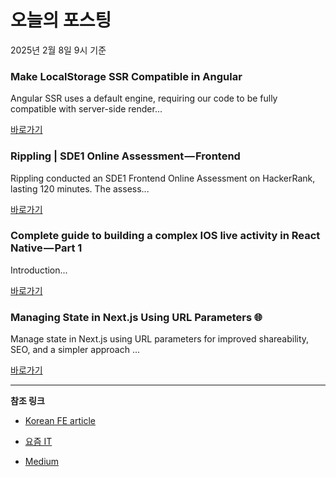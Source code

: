 # 오늘의 포스팅 
2025년 2월 8일 9시 기준 

### Make LocalStorage SSR Compatible in Angular 

 Angular SSR uses a default engine, requiring our code to be fully compatible with server-side render... 

 [바로가기](https://medium.com/m/signin?actionUrl=https%3A%2F%2Fmedium.com%2F_%2Fbookmark%2Fp%2F431d7ce5714e&operation=register&redirect=https%3A%2F%2Fmedium.com%2Fngverse%2Fmake-localstorage-ssr-compatible-in-angular-431d7ce5714e&source=---recommended_stories---typescript---0-84----------------bookmark_preview----4a3aefb1_5630_4b9d_83a0_f2a37b1b6970-------) 

### Rippling | SDE1 Online Assessment — Frontend 

 Rippling conducted an SDE1 Frontend Online Assessment on HackerRank, lasting 120 minutes. The assess... 

 [바로가기](https://medium.com/m/signin?actionUrl=https%3A%2F%2Fmedium.com%2F_%2Fbookmark%2Fp%2Fc9f7ddf5b75a&operation=register&redirect=https%3A%2F%2Fmedium.com%2F%40chauhan27.abhay%2Frippling-sde1-online-assessment-frontend-c9f7ddf5b75a&source=---recommended_stories---frontend---0-84----------------bookmark_preview----f5e5dcf2_2177_44d7_a003_c785ff9a2b61-------) 

### Complete guide to building a complex IOS live activity in React Native — Part 1 

 Introduction... 

 [바로가기](https://medium.com/m/signin?actionUrl=https%3A%2F%2Fmedium.com%2F_%2Fbookmark%2Fp%2Fe2dda684f41f&operation=register&redirect=https%3A%2F%2Fmedium.com%2F%40amavictor%2Fcomplete-guide-to-building-a-complex-ios-live-activity-in-react-native-part-1-e2dda684f41f&source=---recommended_stories---reactjs---0-84----------------bookmark_preview----61bb77a0_5b64_4ed3_adbe_006e6e4e86f2-------) 

### Managing State in Next.js Using URL Parameters 🌐 

 Manage state in Next.js using URL parameters for improved shareability, SEO, and a simpler approach ... 

 [바로가기](https://medium.com/m/signin?actionUrl=https%3A%2F%2Fmedium.com%2F_%2Fbookmark%2Fp%2F2aaad21b480c&operation=register&redirect=https%3A%2F%2Fmedium.com%2F%40nandeepbarochiya%2Fmanaging-state-in-next-js-using-url-parameters-2aaad21b480c&source=---recommended_stories---nextjs---0-84----------------bookmark_preview----42fed4a5_ae07_49ff_9c09_be24d8ca0c9b-------) 

---

**참조 링크**

- [Korean FE article](https://kofearticle.substack.com) 

- [요즘 IT](https://yozm.wishket.com/magazine) 

- [Medium](https://medium.com) 

